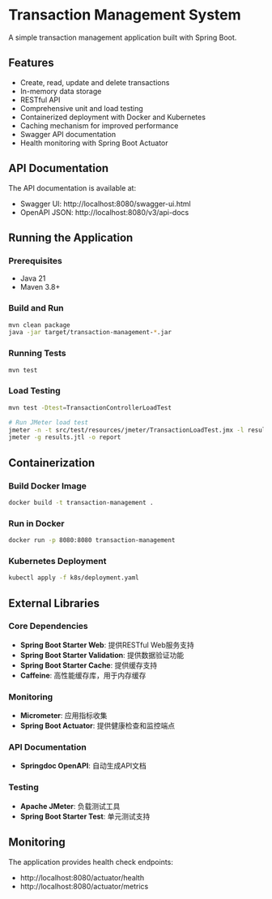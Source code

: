 # Transaction Management System

A simple transaction management application built with Spring Boot.

## Features

- Create, read, update and delete transactions
- In-memory data storage
- RESTful API
- Comprehensive unit and load testing
- Containerized deployment with Docker and Kubernetes
- Caching mechanism for improved performance
- Swagger API documentation
- Health monitoring with Spring Boot Actuator

## API Documentation

The API documentation is available at:
- Swagger UI: http://localhost:8080/swagger-ui.html
- OpenAPI JSON: http://localhost:8080/v3/api-docs

## Running the Application

### Prerequisites
- Java 21
- Maven 3.8+

### Build and Run
```bash
mvn clean package
java -jar target/transaction-management-*.jar
```

### Running Tests
```bash
mvn test
```

### Load Testing
```bash
mvn test -Dtest=TransactionControllerLoadTest

# Run JMeter load test
jmeter -n -t src/test/resources/jmeter/TransactionLoadTest.jmx -l results.jtl
jmeter -g results.jtl -o report
```

## Containerization

### Build Docker Image
```bash
docker build -t transaction-management .
```

### Run in Docker
```bash
docker run -p 8080:8080 transaction-management
```

### Kubernetes Deployment
```bash
kubectl apply -f k8s/deployment.yaml
```

## External Libraries

### Core Dependencies
- **Spring Boot Starter Web**: 提供RESTful Web服务支持
- **Spring Boot Starter Validation**: 提供数据验证功能
- **Spring Boot Starter Cache**: 提供缓存支持
- **Caffeine**: 高性能缓存库，用于内存缓存

### Monitoring
- **Micrometer**: 应用指标收集
- **Spring Boot Actuator**: 提供健康检查和监控端点

### API Documentation
- **Springdoc OpenAPI**: 自动生成API文档

### Testing
- **Apache JMeter**: 负载测试工具
- **Spring Boot Starter Test**: 单元测试支持

## Monitoring
The application provides health check endpoints:
- http://localhost:8080/actuator/health
- http://localhost:8080/actuator/metrics
